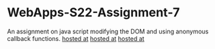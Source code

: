 # WebApps-S22-Assignment-7
An assignment on java script modifying the DOM and using anonymous callback functions.
[hosted at](https://44-563-web-apps-s22.github.io/webapps-s22-assignment-7-SaiSriyaGottipati/hunt.html)
[hosted at](https://44-563-web-apps-s22.github.io/webapps-s22-assignment-7-SaiSriyaGottipati/reaction.html)
[hosted at](https://44-563-web-apps-s22.github.io/webapps-s22-assignment-7-SaiSriyaGottipati/queue.html)